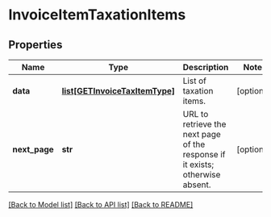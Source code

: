 # InvoiceItemTaxationItems

## Properties
Name | Type | Description | Notes
------------ | ------------- | ------------- | -------------
**data** | [**list[GETInvoiceTaxItemType]**](GETInvoiceTaxItemType.md) | List of taxation items.  | [optional] 
**next_page** | **str** | URL to retrieve the next page of the response if it exists; otherwise absent.  | [optional] 

[[Back to Model list]](../README.md#documentation-for-models) [[Back to API list]](../README.md#documentation-for-api-endpoints) [[Back to README]](../README.md)


